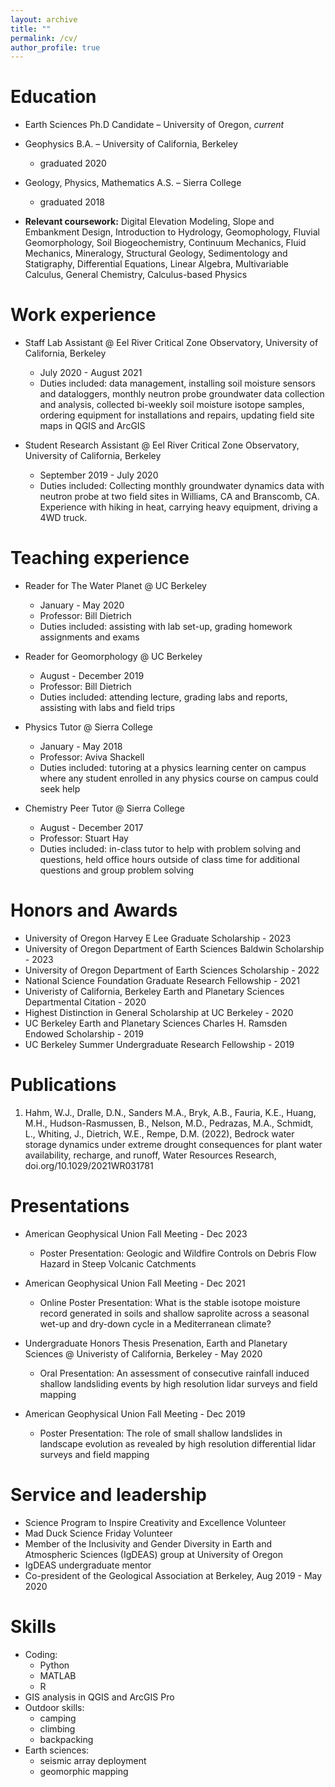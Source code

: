```yaml
---
layout: archive
title: ""
permalink: /cv/
author_profile: true
---
```


Education
======
* Earth Sciences Ph.D Candidate – University of Oregon, <i>current</i>
* Geophysics B.A. – University of California, Berkeley
   * graduated 2020
* Geology, Physics, Mathematics A.S. – Sierra College
   * graduated 2018

* <b>Relevant coursework:</b> Digital Elevation Modeling, Slope and Embankment Design, Introduction to Hydrology, Geomophology, Fluvial Geomorphology, Soil Biogeochemistry, Continuum Mechanics, Fluid Mechanics, Mineralogy, Structural Geology, Sedimentology and Statigraphy, Differential Equations, Linear Algebra, Multivariable Calculus, General Chemistry, Calculus-based Physics

Work experience
======
* Staff Lab Assistant @ Eel River Critical Zone Observatory, University of California, Berkeley
  * July 2020 - August 2021
  * Duties included: data management, installing soil moisture sensors and dataloggers,  monthly neutron probe groundwater data collection and analysis, collected bi-weekly soil moisture isotope samples, ordering equipment for installations and repairs, updating field site maps in QGIS and ArcGIS

* Student Research Assistant @ Eel River Critical Zone Observatory, University of California, Berkeley
  * September 2019 - July 2020
  * Duties included: Collecting monthly groundwater dynamics data with neutron probe at two field sites in Williams, CA and Branscomb, CA. Experience with hiking in heat, carrying heavy equipment, driving a 4WD truck. 
  
Teaching experience
======
* Reader for The Water Planet @ UC Berkeley
  * January - May 2020
  * Professor: Bill Dietrich 
  * Duties included: assisting with lab set-up, grading homework assignments and exams
  
* Reader for Geomorphology @ UC Berkeley
  * August - December 2019
  * Professor: Bill Dietrich
  * Duties included: attending lecture, grading labs and reports, assisting with labs and field trips

* Physics Tutor @ Sierra College
  * January - May 2018
  * Professor: Aviva Shackell
  * Duties included: tutoring at a physics learning center on campus where any student enrolled in any physics course on campus could seek help

* Chemistry Peer Tutor @ Sierra College
  * August - December 2017
  * Professor: Stuart Hay
  * Duties included: in-class tutor to help with problem solving and questions, held office hours outside of class time for additional questions and group problem solving 

Honors and Awards
======
* University of Oregon Harvey E Lee Graduate Scholarship - 2023
* University of Oregon Department of Earth Sciences Baldwin Scholarship - 2023
* University of Oregon Department of Earth Sciences Scholarship - 2022
* National Science Foundation Graduate Research Fellowship - 2021
* Univeristy of California, Berkeley Earth and Planetary Sciences Departmental Citation - 2020
* Highest Distinction in General Scholarship at UC Berkeley - 2020
* UC Berkeley Earth and Planetary Sciences Charles H. Ramsden Endowed Scholarship - 2019
* UC Berkeley Summer Undergraduate Research Fellowship - 2019

Publications
======
1. Hahm, W.J., Dralle, D.N., Sanders M.A., Bryk, A.B., Fauria, K.E., Huang, M.H., Hudson-Rasmussen, B., Nelson, M.D., Pedrazas, M.A., Schmidt, L., Whiting, J., Dietrich, W.E., Rempe, D.M. (2022), Bedrock water storage dynamics under extreme drought consequences for plant water availability, recharge, and runoff, Water Resources Research, doi.org/10.1029/2021WR031781

  
Presentations
======
* American Geophysical Union Fall Meeting - Dec 2023
  * Poster Presentation: Geologic and Wildfire Controls on Debris Flow Hazard in Steep Volcanic Catchments

* American Geophysical Union Fall Meeting - Dec 2021
  * Online Poster Presentation: What is the stable isotope moisture record generated in soils and shallow saprolite across a seasonal wet-up and dry-down cycle in a Mediterranean climate?
 
* Undergraduate Honors Thesis Presenation, Earth and Planetary Sciences @ Univeristy of California, Berkeley - May 2020
  * Oral Presentation: An assessment of consecutive rainfall induced shallow landsliding events by high resolution lidar surveys and field mapping
 
* American Geophysical Union Fall Meeting - Dec 2019
  *  Poster Presentation: The role of small shallow landslides in landscape evolution as revealed by high resolution differential lidar surveys and field mapping

Service and leadership
======
* Science Program to Inspire Creativity and Excellence Volunteer
* Mad Duck Science Friday Volunteer
* Member of the Inclusivity and Gender Diversity in Earth and Atmospheric Sciences (IgDEAS) group at University of Oregon
* IgDEAS undergraduate mentor
* Co-president of the Geological Association at Berkeley, Aug 2019 - May 2020

Skills
======
* Coding:
   * Python
   * MATLAB
   * R
* GIS analysis in QGIS and ArcGIS Pro
* Outdoor skills:
   * camping
   * climbing
   * backpacking
* Earth sciences:
   * seismic array deployment
   * geomorphic mapping

